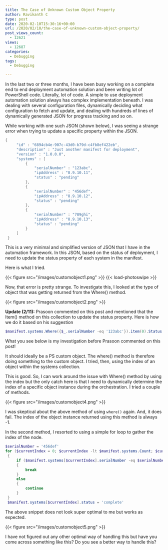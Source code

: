 ```yaml
---
title: The Case of Unknown Custom Object Property
author: Ravikanth C
type: post
date: 2020-02-10T15:30:16+00:00
url: /2020/02/10/the-case-of-unknown-custom-object-property/
post_views_count:
  - 12621
views:
  - 12687
categories:
  - Debugging
tags:
  - Debugging

---
```

In the last two or three months, I have been busy working on a complete end to end deployment automation solution and been writing lot of PowerShell code. Literally, lot of code. A simple to use deployment automation solution always has complex implementation beneath. I was dealing with several configuration files, dynamically deciding what configuration to fetch and update, and dealing with hundreds of lines of dynamically generated JSON for progress tracking and so on. 

While working with one such JSON (shown below), I was seeing a strange error when trying to update a specific property within the JSON.

```powershell
{
     "id" : "6894cb4e-907c-43d0-b79d-c4fb8ef422eb",
     "description" : "Just another manifest for deployment",
     "version" : "1.0.0.0",
     "systems" : [
         {
             "serialNumber" : "123abc",
             "ipAddress" : "8.9.10.11",
             "status" : "pending"
         },
         {
             "serialNumber" : "456def",
             "ipAddress" : "8.9.10.12",
             "status" : "pending"
         },
         {
             "serialNumber" : "789ghi",
             "ipAddress" : "8.9.10.13",
             "status" : "pending"
         }
     ]
 }
```


This is a very minimal and simplified version of JSON that I have in the automation framework. In this JSON, based on the status of deployment, I need to update the status property of each system in the manifest. 

Here is what I tried.

{{< figure src="/images/customobject1.png" >}} {{< load-photoswipe >}}

Now, that error is pretty strange. To investigate this, I looked at the type of object that was getting returned from the Where() method.

{{< figure src="/images/customobject2.png" >}}

**Update (2/11):** Prasoon commented on this post and mentioned that the Item() method on this collection to update the status property. Here is how we do it based on his suggestion

```powershell
$manifest.systems.Where({$_.serialNumber -eq '123abc'}).item(0).Status = 'Complete'
```

What you see below is my investigation before Prasoon commented on this post!

It should ideally be a PS custom object. The where() method is therefore doing something to the custom object. I tried, then, using the index of an object within the systems collection.

This is good. So, I can work around the issue with Where() method by using the index but the only catch here is that I need to dynamically determine the index of a specific object instance during the orchestration. I tried a couple of methods.

{{< figure src="/images/customobject4.png" >}}

I was skeptical about the above method of using `where()` again. And, it does fail. The index of the object instance returned using this method is always -1. 

In the second method, I resorted to using a simple for loop to gather the index of the node.

```powershell
$serialNumber = '456def'
for ($currentIndex = 0; $currentIndex -lt $manifest.systems.Count; $currentIndex++)
 {
     if ($manifest.systems[$currentIndex].serialNumber -eq $serialNumber)
     {
         break
     }
     else
     {
         continue
     }
 }
 $manifest.systems[$currentIndex].status = 'complete'
```

The above snippet does not look super optimal to me but works as expected.

{{< figure src="/images/customobject5.png" >}}

I have not figured out any other optimal way of handling this but have you come across something like this? Do you see a better way to handle this?